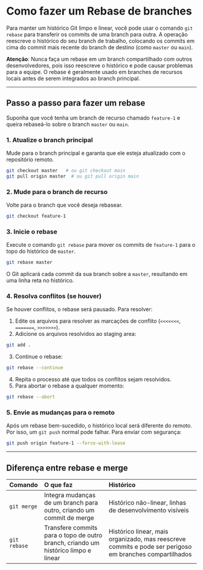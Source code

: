 # Como fazer um Rebase de branches

Para manter um histórico Git limpo e linear, você pode usar o comando `git rebase` para transferir os commits de uma branch para outra. A operação reescreve o histórico do seu branch de trabalho, colocando os commits em cima do commit mais recente do branch de destino (como `master` ou `main`).

**Atenção**: Nunca faça um rebase em um branch compartilhado com outros desenvolvedores, pois isso reescreve o histórico e pode causar problemas para a equipe. O rebase é geralmente usado em branches de recursos locais antes de serem integrados ao branch principal.

---

## Passo a passo para fazer um rebase

Suponha que você tenha um branch de recurso chamado `feature-1` e queira rebaseá-lo sobre o branch `master` ou `main`.

### 1. Atualize o branch principal

Mude para o branch principal e garanta que ele esteja atualizado com o repositório remoto.

```sh
git checkout master   # ou git checkout main
git pull origin master  # ou git pull origin main
````

### 2. Mude para o branch de recurso

Volte para o branch que você deseja rebasear.

```sh
git checkout feature-1
```

### 3. Inicie o rebase

Execute o comando `git rebase` para mover os commits de `feature-1` para o topo do histórico de `master`.

```sh
git rebase master
```

O Git aplicará cada commit da sua branch sobre a `master`, resultando em uma linha reta no histórico.

### 4. Resolva conflitos (se houver)

Se houver conflitos, o rebase será pausado. Para resolver:

1. Edite os arquivos para resolver as marcações de conflito (`<<<<<<<`, `=======`, `>>>>>>>`).
2. Adicione os arquivos resolvidos ao staging area:

```sh
git add .
```

3. Continue o rebase:

```sh
git rebase --continue
```

4. Repita o processo até que todos os conflitos sejam resolvidos.
5. Para abortar o rebase a qualquer momento:

```sh
git rebase --abort
```

### 5. Envie as mudanças para o remoto

Após um rebase bem-sucedido, o histórico local será diferente do remoto. Por isso, um `git push` normal pode falhar. Para enviar com segurança:

```sh
git push origin feature-1 --force-with-lease
```

---

## Diferença entre rebase e merge

| Comando      | O que faz                                                                          | Histórico                                                                                               |
| :----------- | :--------------------------------------------------------------------------------- | :------------------------------------------------------------------------------------------------------ |
| `git merge`  | Integra mudanças de um branch para outro, criando um commit de merge               | Histórico não-linear, linhas de desenvolvimento visíveis                                                |
| `git rebase` | Transfere commits para o topo de outro branch, criando um histórico limpo e linear | Histórico linear, mais organizado, mas reescreve commits e pode ser perigoso em branches compartilhados |
